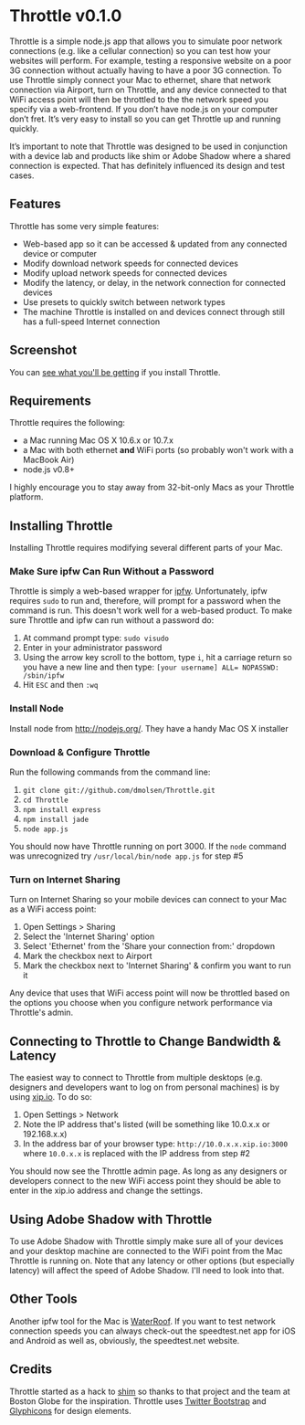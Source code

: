 # Throttle v0.1.0 #

Throttle is a simple node.js app that allows you to simulate poor network connections (e.g. like a cellular connection) so you can test how your websites will perform. For example, testing a responsive website on a poor 3G connection without actually having to have a poor 3G connection. To use Throttle simply connect your Mac to ethernet, share that network connection via Airport, turn on Throttle, and any device connected to that WiFi access point will then be throttled to the the network speed you specify via a web-frontend. If you don’t have node.js on your computer don’t fret. It’s very easy to install so you can get Throttle up and running quickly.

It’s important to note that Throttle was designed to be used in conjunction with a device lab and products like shim or Adobe Shadow where a shared connection is expected. That has definitely influenced its design and test cases.

## Features ##

Throttle has some very simple features:

* Web-based app so it can be accessed & updated from any connected device or computer
* Modify download network speeds for connected devices
* Modify upload network speeds for connected devices
* Modify the latency, or delay, in the network connection for connected devices
* Use presets to quickly switch between network types
* The machine Throttle is installed on and devices connect through still has a full-speed Internet connection

## Screenshot ##

You can [see what you'll be getting](http://dmolsen.com/throttle-screen.png) if you install Throttle.

## Requirements ##

Throttle requires the following:

* a Mac running Mac OS X 10.6.x or 10.7.x 
* a Mac with both ethernet **and** WiFi ports (so probably won't work with a MacBook Air) 
* node.js v0.8+

I highly encourage you to stay away from 32-bit-only Macs as your Throttle platform.

## Installing Throttle ##

Installing Throttle requires modifying several different parts of your Mac.

### Make Sure ipfw Can Run Without a Password ###

Throttle is simply a web-based wrapper for [ipfw](http://www.freebsd.org/doc/en_US.ISO8859-1/books/handbook/firewalls-ipfw.html). Unfortunately, ipfw requires `sudo` to run and, therefore, will prompt for a password when the command is run. This doesn't work well for a web-based product. To make sure Throttle and ipfw can run without a password do:

1. At command prompt type: `sudo visudo`
2. Enter in your administrator password
3. Using the arrow key scroll to the bottom, type `i`, hit a carriage return so you have a new line and then type: `[your username] ALL= NOPASSWD: /sbin/ipfw`
4. Hit `ESC` and then `:wq`

### Install Node ###

Install node from http://nodejs.org/. They have a handy Mac OS X installer

### Download & Configure Throttle ###

Run the following commands from the command line:

1. `git clone git://github.com/dmolsen/Throttle.git`
2. `cd Throttle`
3. `npm install express`
4. `npm install jade`
5. `node app.js`

You should now have Throttle running on port 3000. If the `node` command was unrecognized try `/usr/local/bin/node app.js` for step #5

### Turn on Internet Sharing ###

Turn on Internet Sharing so your mobile devices can connect to your Mac as a WiFi access point:

1. Open Settings > Sharing
2. Select the 'Internet Sharing' option
3. Select 'Ethernet' from the 'Share your connection from:' dropdown
4. Mark the checkbox next to Airport
5. Mark the checkbox next to 'Internet Sharing' & confirm you want to run it

Any device that uses that WiFi access point will now be throttled based on the options you choose when you configure network performance via Throttle's admin.

## Connecting to Throttle to Change Bandwidth & Latency ##

The easiest way to connect to Throttle from multiple desktops (e.g. designers and developers want to log on from personal machines) is by using [xip.io](http://xip.io/). To do so:

1. Open Settings > Network
2. Note the IP address that's listed (will be something like 10.0.x.x or 192.168.x.x)
3. In the address bar of your browser type: `http://10.0.x.x.xip.io:3000` where `10.0.x.x` is replaced with the IP address from step #2

You should now see the Throttle admin page. As long as any designers or developers connect to the new WiFi access point they should be able to enter in the xip.io address and change the settings.

## Using Adobe Shadow with Throttle ##

To use Adobe Shadow with Throttle simply make sure all of your devices and your desktop machine are connected to the WiFi point from the Mac Throttle is running on. Note that any latency or other options (but especially latency) will affect the speed of Adobe Shadow. I'll need to look into that.

## Other Tools ##

Another ipfw tool for the Mac is [WaterRoof](http://www.hanynet.com/waterroof/). If you want to test network connection speeds you can always check-out the speedtest.net app for iOS and Android as well as, obviously, the speedtest.net website.

## Credits ##

Throttle started as a hack to [shim](https://github.com/marstall/shim/) so thanks to that project and the team at Boston Globe for the inspiration. Throttle uses [Twitter Bootstrap](http://twitter.github.com/bootstrap/) and [Glyphicons](http://glyphicons.com/) for design elements.